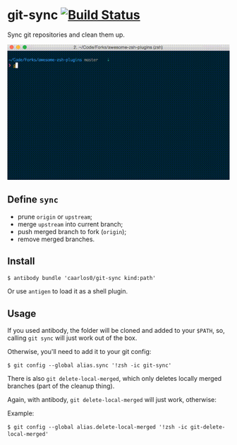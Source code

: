 # git-sync [![Build Status](https://travis-ci.org/caarlos0/zsh-git-sync.svg?branch=master)](https://travis-ci.org/caarlos0/zsh-git-sync)

Sync git repositories and clean them up.

![a gif showing git-sync in action](/git-sync.mov.gif)

## Define `sync`

- prune `origin` or `upstream`;
- merge `upstream` into current branch;
- push merged branch to fork (`origin`);
- remove merged branches.

## Install

```console
$ antibody bundle 'caarlos0/git-sync kind:path'
```

Or use `antigen` to load it as a shell plugin.

## Usage

If you used antibody, the folder will be cloned and added to your `$PATH`,
so, calling `git sync` will just work out of the box.


Otherwise, you'll need to add it to your git config:

```console
$ git config --global alias.sync '!zsh -ic git-sync'
```

There is also `git delete-local-merged`, which only deletes
locally merged branches (part of the cleanup thing).

Again, with antibody, `git delete-local-merged` will just work, otherwise:

Example:

```console
$ git config --global alias.delete-local-merged '!zsh -ic git-delete-local-merged'
```
